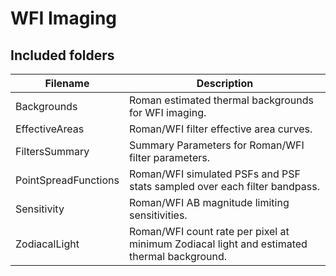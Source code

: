 # WFI Imaging

## Included folders

| Filename| Description|
|---------|------------|
| Backgrounds          | Roman estimated thermal backgrounds for WFI imaging.                      |
| EffectiveAreas       | Roman/WFI filter effective area curves.                                   |
| FiltersSummary       | Summary Parameters for Roman/WFI filter parameters.                |
| PointSpreadFunctions | Roman/WFI simulated PSFs and PSF stats sampled over each filter bandpass. |
| Sensitivity          | Roman/WFI AB magnitude limiting sensitivities.                            |
| ZodiacalLight        | Roman/WFI count rate per pixel at minimum Zodiacal light and estimated thermal background.|